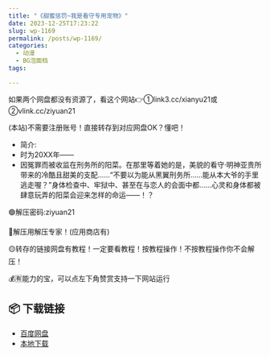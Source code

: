 ```yaml
---
title: "《甜蜜惩罚~我是看守专用宠物》"
date: 2023-12-25T17:23:22
slug: wp-1169
permalink: /posts/wp-1169/
categories:
  - 动漫
  - BG泡面档
tags:

---
```


如果两个网盘都没有资源了，看这个网站👉①link3.cc/xianyu21或②vlink.cc/ziyuan21

(本站)不需要注册账号！直接转存到对应网盘OK？懂吧！

*   简介:
*   时为20XX年——
*   因冤罪而被收监在刑务所的阳菜。在那里等着她的是，美貌的看守·明神亚贵所带来的冷酷且甜美的支配……“不要以为能从黑翼刑务所……能从本大爷的手里逃走喔？”身体检查中、牢狱中、甚至在与恋人的会面中都……心灵和身体都被肆意玩弄的阳菜会迎来怎样的命运——！？

🟢解压密码:ziyuan21

🔵解压用解压专家！(应用商店有)

🟡转存的链接网盘有教程！一定要看教程！按教程操作！不按教程操作你不会解压！

💰🈶能力的宝，可以点左下角赞赏支持一下网站运行

## 📦 下载链接
- [百度网盘](https://blziyuan21.com/pay-download/1169?key=887128089b&down_id=0)
- [本地下载](https://blziyuan21.com/pay-download/1169?key=887128089b&down_id=1)

